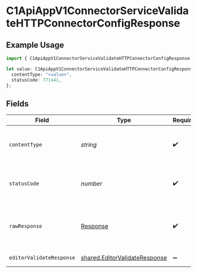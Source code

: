 # C1ApiAppV1ConnectorServiceValidateHTTPConnectorConfigResponse

## Example Usage

```typescript
import { C1ApiAppV1ConnectorServiceValidateHTTPConnectorConfigResponse } from "conductorone-sdk-typescript/sdk/models/operations";

let value: C1ApiAppV1ConnectorServiceValidateHTTPConnectorConfigResponse = {
  contentType: "<value>",
  statusCode: 771441,
};
```

## Fields

| Field                                                                                 | Type                                                                                  | Required                                                                              | Description                                                                           |
| ------------------------------------------------------------------------------------- | ------------------------------------------------------------------------------------- | ------------------------------------------------------------------------------------- | ------------------------------------------------------------------------------------- |
| `contentType`                                                                         | *string*                                                                              | :heavy_check_mark:                                                                    | HTTP response content type for this operation                                         |
| `statusCode`                                                                          | *number*                                                                              | :heavy_check_mark:                                                                    | HTTP response status code for this operation                                          |
| `rawResponse`                                                                         | [Response](https://developer.mozilla.org/en-US/docs/Web/API/Response)                 | :heavy_check_mark:                                                                    | Raw HTTP response; suitable for custom response parsing                               |
| `editorValidateResponse`                                                              | [shared.EditorValidateResponse](../../../sdk/models/shared/editorvalidateresponse.md) | :heavy_minus_sign:                                                                    | Successful response                                                                   |
